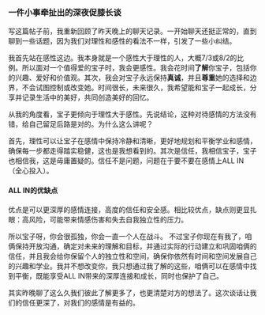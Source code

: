 ### 一件小事牵扯出的深夜促膝长谈

写这篇帖子前，我重新回顾了昨天晚上的聊天记录。一开始聊天还挺正常的，直到聊到一些话题，因为我们对理性和感性的看法不一样，引发了一些小纠结。

我首先站在感性这边。我本身就是一个感性大于理性的人，大概7/3或8/2的比例。所以面对一个值得爱的宝子时，我会更感性。我会花时间**了解**你宝子，包括你的兴趣、爱好和价值观。其次，我会对宝子永远保持**真诚**，并且**尊重**她的选择和边界，不会试图控制或改变她。时间很长，未来很久，我希望能和宝子一起成长，分享并记录生活中的美好，共同创造美好的回忆。

从我的角度看，宝子更倾向于理性大于感性。先说结论，这种对待感情的方法没有错，给自己留足后路是对的。为什么这么讲呢？

首先，理性可以让宝子在感情中保持冷静和清晰，更好地规划和平衡学业和感情，确保每一步都走得踏实稳健，这也是我想看到的。其次是信任，我相信宝子，宝子也相信我，这是毋庸置疑的。信任不是问题，问题在于要不要在感情上ALL IN（全心投入）。

#### ALL IN的优缺点
优点是可以更深厚的感情连接，高度的信任和安全感。相比较优点，缺点则更显扎眼：高风险，可能带来情感伤害和失去自我独立性的压力。

所以宝子呀，你会很孤独，你会一直一个人在战斗。 不过宝子你现在有我了，咱俩保持开放沟通，确定对未来的理解和目标，并通过实际的行动建立和巩固咱俩的信任，并且我会给你保留个人的独立性和空间，确保你依然有时间和空间发展自己的兴趣和学业。我并不想改变你，我只想通过我了解的这些，咱俩可以在感情中找到平衡，既能享受ALL IN带来的深厚连接和成长，同时也保护了自己。

其实昨晚聊了这么久我们彼此了解更多了，也更清楚对方的想法了。这次谈话让我们的信任更深了，对我们的感情是有益的。
